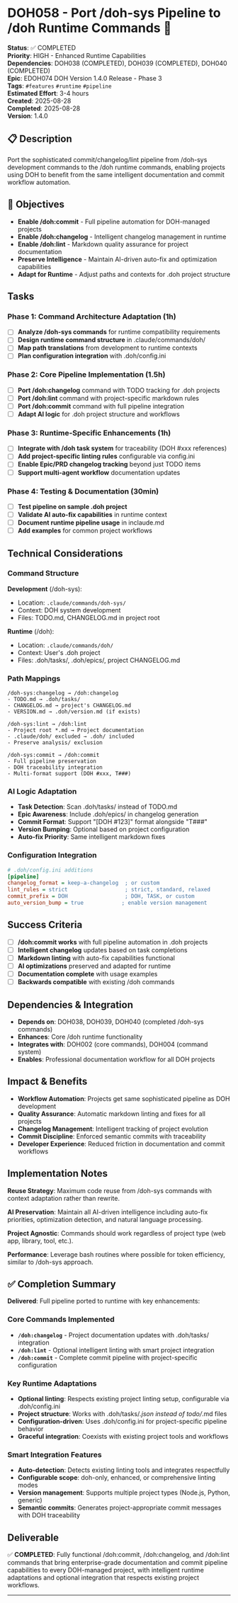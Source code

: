 # DOH058 - Port /doh-sys Pipeline to /doh Runtime Commands 🚀

**Status**: ✅ COMPLETED  
**Priority**: HIGH - Enhanced Runtime Capabilities  
**Dependencies**: DOH038 (COMPLETED), DOH039 (COMPLETED), DOH040 (COMPLETED)  
**Epic**: EDOH074 DOH Version 1.4.0 Release - Phase 3  
**Tags**: `#features` `#runtime` `#pipeline`  
**Estimated Effort**: 3-4 hours  
**Created**: 2025-08-28  
**Completed**: 2025-08-28  
**Version**: 1.4.0

## 📋 Description

Port the sophisticated commit/changelog/lint pipeline from /doh-sys development commands to the /doh runtime commands,
enabling projects using DOH to benefit from the same intelligent documentation and commit workflow automation.

## 🎯 Objectives

- **Enable /doh:commit** - Full pipeline automation for DOH-managed projects
- **Enable /doh:changelog** - Intelligent changelog management in runtime
- **Enable /doh:lint** - Markdown quality assurance for project documentation
- **Preserve Intelligence** - Maintain AI-driven auto-fix and optimization capabilities
- **Adapt for Runtime** - Adjust paths and contexts for .doh project structure

## Tasks

### Phase 1: Command Architecture Adaptation (1h)

- [ ] **Analyze /doh-sys commands** for runtime compatibility requirements
- [ ] **Design runtime command structure** in .claude/commands/doh/
- [ ] **Map path translations** from development to runtime contexts
- [ ] **Plan configuration integration** with .doh/config.ini

### Phase 2: Core Pipeline Implementation (1.5h)

- [ ] **Port /doh:changelog** command with TODO tracking for .doh projects
- [ ] **Port /doh:lint** command with project-specific markdown rules
- [ ] **Port /doh:commit** command with full pipeline integration
- [ ] **Adapt AI logic** for .doh project structure and workflows

### Phase 3: Runtime-Specific Enhancements (1h)

- [ ] **Integrate with /doh task system** for traceability (DOH #xxx references)
- [ ] **Add project-specific linting rules** configurable via config.ini
- [ ] **Enable Epic/PRD changelog tracking** beyond just TODO items
- [ ] **Support multi-agent workflow** documentation updates

### Phase 4: Testing & Documentation (30min)

- [ ] **Test pipeline on sample .doh project**
- [ ] **Validate AI auto-fix capabilities** in runtime context
- [ ] **Document runtime pipeline usage** in inclaude.md
- [ ] **Add examples** for common project workflows

## Technical Considerations

### Command Structure

**Development** (/doh-sys):

- Location: `.claude/commands/doh-sys/`
- Context: DOH system development
- Files: TODO.md, CHANGELOG.md in project root

**Runtime** (/doh):

- Location: `.claude/commands/doh/`
- Context: User's .doh project
- Files: .doh/tasks/, .doh/epics/, project CHANGELOG.md

### Path Mappings

```
/doh-sys:changelog → /doh:changelog
- TODO.md → .doh/tasks/
- CHANGELOG.md → project's CHANGELOG.md
- VERSION.md → .doh/version.md (if exists)

/doh-sys:lint → /doh:lint
- Project root *.md → Project documentation
- .claude/doh/ excluded → .doh/ included
- Preserve analysis/ exclusion

/doh-sys:commit → /doh:commit
- Full pipeline preservation
- DOH traceability integration
- Multi-format support (DOH #xxx, T###)
```

### AI Logic Adaptation

- **Task Detection**: Scan .doh/tasks/ instead of TODO.md
- **Epic Awareness**: Include .doh/epics/ in changelog generation
- **Commit Format**: Support "[DOH #123]" format alongside "T###"
- **Version Bumping**: Optional based on project configuration
- **Auto-fix Priority**: Same intelligent markdown fixes

### Configuration Integration

```ini
# .doh/config.ini additions
[pipeline]
changelog_format = keep-a-changelog  ; or custom
lint_rules = strict                  ; strict, standard, relaxed
commit_prefix = DOH                  ; DOH, TASK, or custom
auto_version_bump = true            ; enable version management
```

## Success Criteria

- [ ] **/doh:commit works** with full pipeline automation in .doh projects
- [ ] **Intelligent changelog** updates based on task completions
- [ ] **Markdown linting** with auto-fix capabilities functional
- [ ] **AI optimizations** preserved and adapted for runtime
- [ ] **Documentation complete** with usage examples
- [ ] **Backwards compatible** with existing /doh commands

## Dependencies & Integration

- **Depends on**: DOH038, DOH039, DOH040 (completed /doh-sys commands)
- **Enhances**: Core /doh runtime functionality
- **Integrates with**: DOH002 (core commands), DOH004 (command system)
- **Enables**: Professional documentation workflow for all DOH projects

## Impact & Benefits

- **Workflow Automation**: Projects get same sophisticated pipeline as DOH development
- **Quality Assurance**: Automatic markdown linting and fixes for all projects
- **Changelog Management**: Intelligent tracking of project evolution
- **Commit Discipline**: Enforced semantic commits with traceability
- **Developer Experience**: Reduced friction in documentation and commit workflows

## Implementation Notes

**Reuse Strategy**: Maximum code reuse from /doh-sys commands with context adaptation rather than rewrite.

**AI Preservation**: Maintain all AI-driven intelligence including auto-fix priorities, optimization detection, and
natural language processing.

**Project Agnostic**: Commands should work regardless of project type (web app, library, tool, etc.).

**Performance**: Leverage bash routines where possible for token efficiency, similar to /doh-sys approach.

## ✅ Completion Summary

**Delivered**: Full pipeline ported to runtime with key enhancements:

### Core Commands Implemented

- **`/doh:changelog`** - Project documentation updates with .doh/tasks/ integration
- **`/doh:lint`** - Optional intelligent linting with smart project integration
- **`/doh:commit`** - Complete commit pipeline with project-specific configuration

### Key Runtime Adaptations

- **Optional linting**: Respects existing project linting setup, configurable via .doh/config.ini
- **Project structure**: Works with .doh/tasks/_.json instead of todo/_.md files
- **Configuration-driven**: Uses .doh/config.ini for project-specific pipeline behavior
- **Graceful integration**: Coexists with existing project tools and workflows

### Smart Integration Features

- **Auto-detection**: Detects existing linting tools and integrates respectfully
- **Configurable scope**: doh-only, enhanced, or comprehensive linting modes
- **Version management**: Supports multiple project types (Node.js, Python, generic)
- **Semantic commits**: Generates project-appropriate commit messages with DOH traceability

## Deliverable

✅ **COMPLETED**: Fully functional /doh:commit, /doh:changelog, and /doh:lint commands that bring enterprise-grade
documentation and commit pipeline capabilities to every DOH-managed project, with intelligent runtime adaptations and
optional integration that respects existing project workflows.

---
